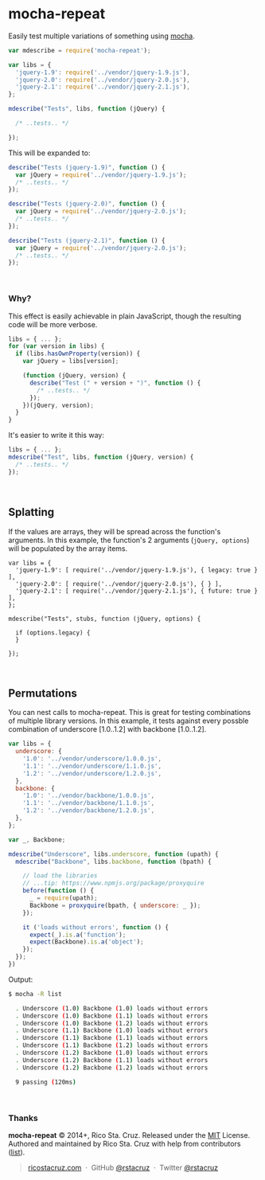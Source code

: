 # mocha-repeat

Easily test multiple variations of something using [mocha].

```js
var mdescribe = require('mocha-repeat');

var libs = {
  'jquery-1.9': require('../vendor/jquery-1.9.js'),
  'jquery-2.0': require('../vendor/jquery-2.0.js'),
  'jquery-2.1': require('../vendor/jquery-2.1.js'),
};

mdescribe("Tests", libs, function (jQuery) {

  /* ..tests.. */

});
```

This will be expanded to:

```js
describe("Tests (jquery-1.9)", function () {
  var jQuery = require('../vendor/jquery-1.9.js');
  /* ..tests.. */
});

describe("Tests (jquery-2.0)", function () {
  var jQuery = require('../vendor/jquery-2.0.js');
  /* ..tests.. */
});

describe("Tests (jquery-2.1)", function () {
  var jQuery = require('../vendor/jquery-2.0.js');
  /* ..tests.. */
});
```

<br>

### Why?

This effect is easily achievable in plain JavaScript, though the resulting code 
will be more verbose.

```js
libs = { ... };
for (var version in libs) {
  if (libs.hasOwnProperty(version)) {
    var jQuery = libs[version];

    (function (jQuery, version) {
      describe("Test (" + version + ")", function () {
        /* ..tests.. */
      });
    })(jQuery, version);
  }
}
```

It's easier to write it this way:

```js
libs = { ... };
mdescribe("Test", libs, function (jQuery, version) {
  /* ..tests.. */
});
```

<br>

## Splatting

If the values are arrays, they will be spread across the function's arguments.
In this example, the function's 2 arguments (`jQuery, options`) will be 
populated by the array items.

```
var libs = {
  'jquery-1.9': [ require('../vendor/jquery-1.9.js'), { legacy: true } ],
  'jquery-2.0': [ require('../vendor/jquery-2.0.js'), { } ],
  'jquery-2.1': [ require('../vendor/jquery-2.1.js'), { future: true } ],
};

mdescribe("Tests", stubs, function (jQuery, options) {

  if (options.legacy) {
  }

});
```

<br>

## Permutations

You can nest calls to mocha-repeat. This is great for testing combinations of 
multiple library versions. In this example, it tests against every possble 
combination of underscore [1.0..1.2] with backbone [1.0..1.2].

```js
var libs = {
  underscore: {
    '1.0': '../vendor/underscore/1.0.0.js',
    '1.1': '../vendor/underscore/1.1.0.js',
    '1.2': '../vendor/underscore/1.2.0.js',
  },
  backbone: {
    '1.0': '../vendor/backbone/1.0.0.js',
    '1.1': '../vendor/backbone/1.1.0.js',
    '1.2': '../vendor/backbone/1.2.0.js',
  },
};

var _, Backbone;

mdescribe("Underscore", libs.underscore, function (upath) {
  mdescribe("Backbone", libs.backbone, function (bpath) {

    // load the libraries
    // ...tip: https://www.npmjs.org/package/proxyquire
    before(function () {
      _ = require(upath);
      Backbone = proxyquire(bpath, { underscore: _ });
    });

    it ('loads without errors', function () {
      expect(_).is.a('function');
      expect(Backbone).is.a('object');
    });
  });
})

```

Output:

```sh
$ mocha -R list

  . Underscore (1.0) Backbone (1.0) loads without errors
  . Underscore (1.0) Backbone (1.1) loads without errors
  . Underscore (1.0) Backbone (1.2) loads without errors
  . Underscore (1.1) Backbone (1.0) loads without errors
  . Underscore (1.1) Backbone (1.1) loads without errors
  . Underscore (1.1) Backbone (1.2) loads without errors
  . Underscore (1.2) Backbone (1.0) loads without errors
  . Underscore (1.2) Backbone (1.1) loads without errors
  . Underscore (1.2) Backbone (1.2) loads without errors

  9 passing (120ms)
```


<br>

### Thanks

**mocha-repeat** © 2014+, Rico Sta. Cruz. Released under the [MIT] License.<br>
Authored and maintained by Rico Sta. Cruz with help from contributors ([list][contributors]).

> [ricostacruz.com](http://ricostacruz.com) &nbsp;&middot;&nbsp;
> GitHub [@rstacruz](https://github.com/rstacruz) &nbsp;&middot;&nbsp;
> Twitter [@rstacruz](https://twitter.com/rstacruz)

[MIT]: http://mit-license.org/
[contributors]: http://github.com/rstacruz/mocha-repeat/contributors

[mocha]: http://visionmedia.github.io/mocha
